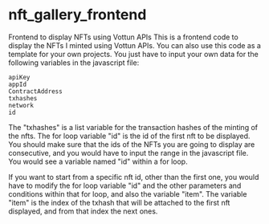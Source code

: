 # nft_gallery_frontend
Frontend to display NFTs using Vottun APIs
This is a frontend code to display the NFTs I minted using Vottun APIs. You can also use this code as a template for your own projects. You just have to input your own data for the following variables in the javascript file:

	apiKey 
	appId
	ContractAddress
	txhashes
	network
	id

The "txhashes" is a list variable for the transaction hashes of the minting of the nfts. 
The for loop variable "id" is the id of the first nft to be displayed.
You should make sure that the ids of the NFTs you are going to display are consecutive, and you would have to input the range in the javascript file. You would see a variable named "id" within a for loop.

If you want to start from a specific nft id, other than the first one, you would have to modify the for loop variable "id" and the other parameters and conditions within that for loop, and also the variable "item". The variable "item" is the index of the txhash that will be attached to the first nft displayed, and from that index the next ones. 
